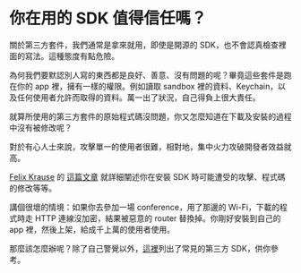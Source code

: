 # 你在用的 SDK 值得信任嗎？

關於第三方套件，我們通常是拿來就用，即使是開源的 SDK，也不會認真檢查裡面的寫法。這種態度有點危險。

為何我們要默認別人寫的東西都是良好、善意、沒有問題的呢？畢竟這些套件是跑在你的 app 裡，擁有一樣的權限。例如讀取 sandbox 裡的資料、Keychain，以及任何使用者允許而取得的資料。萬一出了狀況，自己得負上很大責任。

就算所使用的第三方套件的原始程式碼沒問題，你又怎麼知道在下載及安裝的過程中沒有被修改呢？

對於有心人士來說，攻擊單一的使用者很難，相對地，集中火力攻破開發者效益就高。

[Felix Krause](https://krausefx.com/about) 的 [這篇文章](https://krausefx.com/blog/trusting-sdks) 就詳細闡述你在安裝 SDK 時可能遭受的攻擊、程式碼的修改等等。

講個很壞的情境：如果你去參加一場 conference，用了那邊的 Wi-Fi，下載的程式時走 HTTP 連線沒加密，結果被惡意的 router 替換掉。你剛好安裝到自己的 app 裡，然後上架，給成千上萬的使用者使用。

那麼該怎麼辦呢？除了自己警覺以外，[這裡](https://github.com/trusting-sdks/https)列出了常見的第三方 SDK，供你參考。

